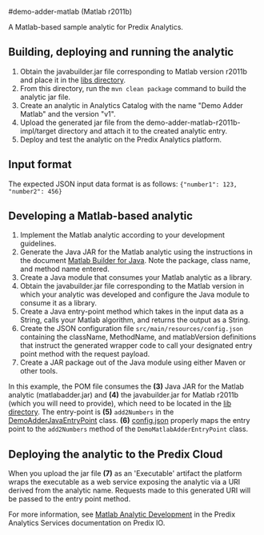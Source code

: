 #demo-adder-matlab (Matlab r2011b)

A Matlab-based sample analytic for Predix Analytics.

## Building, deploying and running the analytic
1. Obtain the javabuilder.jar file corresponding to Matlab version r2011b and place it in the [libs directory](src/main/resources/libs).
2. From this directory, run the `mvn clean package` command to build the analytic jar file.
3. Create an analytic in Analytics Catalog with the name "Demo Adder Matlab" and the version "v1".
4. Upload the generated jar file from the demo-adder-matlab-r2011b-impl/target directory and attach it to the created analytic entry.
5. Deploy and test the analytic on the Predix Analytics platform.


## Input format
The expected JSON input data format is as follows:
`{"number1": 123, "number2": 456}`


## Developing a Matlab-based analytic
1. Implement the Matlab analytic according to your development guidelines.
2. Generate the Java JAR for the Matlab analytic using the instructions in the document [Matlab Builder for Java](http://soliton.ae.gatech.edu/classes/ae6382/documents/matlab/mathworks/javabuilder.pdf). Note the package, class name, and method name entered.
3. Create a Java module that consumes your Matlab analytic as a library.
4. Obtain the javabuilder.jar file corresponding to the Matlab version in which your analytic was developed and configure the Java module to consume it as a library.
5. Create a Java entry-point method which takes in the input data as a String, calls your Matlab algorithm, and returns the output as a String.
6. Create the JSON configuration file `src/main/resources/config.json` containing the className, MethodName, and matlabVersion definitions that instruct the generated wrapper code to call your designated entry point method with the request payload.
7. Create a JAR package out of the Java module using either Maven or other tools.

In this example, the POM file consumes the **(3)** Java JAR for the Matlab analytic (matlabadder.jar) and **(4)** the javabuilder.jar for Matlab r2011b (which you will need to provide), which need to be located in the [lib directory](src/main/resources/lib). The entry-point is **(5)** `add2Numbers` in the [DemoAdderJavaEntryPoint](src/main/java/com/ge/predix/insight/analytic/demo/matlab/DemoMatlabAdderEntryPoint.java) class.
**(6)** [config.json](src/main/resources/config.json) properly maps the entry point to the `add2Numbers` method of the `DemoMatlabAdderEntryPoint` class. 

## Deploying the analytic to the Predix Cloud
When you upload the jar file **(7)** as an 'Executable' artifact the platform wraps the executable as a web service exposing the analytic via a URI derived from the analytic name. 
Requests made to this generated URI will be passed to the entry point method.


For more information, see [Matlab Analytic Development](https://www.predix.io/docs#zwCROx4n) in the Predix Analytics Services documentation on Predix IO.